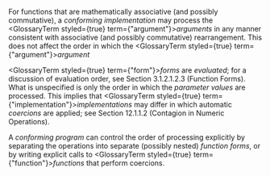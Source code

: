  



For functions that are mathematically associative (and possibly commutative), a *conforming implementation* may process the <GlossaryTerm styled={true} term={"argument"}><i>arguments</i></GlossaryTerm> in any manner consistent with associative (and possibly commutative) rearrangement. This does not affect the order in which the <GlossaryTerm styled={true} term={"argument"}><i>argument</i></GlossaryTerm> 



<GlossaryTerm styled={true} term={"form"}><i>forms</i></GlossaryTerm> are *evaluated*; for a discussion of evaluation order, see Section 3.1.2.1.2.3 (Function Forms). What is unspecified is only the order in which the *parameter values* are processed. This implies that <GlossaryTerm styled={true} term={"implementation"}><i>implementations</i></GlossaryTerm> may differ in which automatic *coercions* are applied; see Section 12.1.1.2 (Contagion in Numeric Operations). 



A *conforming program* can control the order of processing explicitly by separating the operations into separate (possibly nested) *function forms*, or by writing explicit calls to <GlossaryTerm styled={true} term={"function"}><i>functions</i></GlossaryTerm> that perform coercions. 



